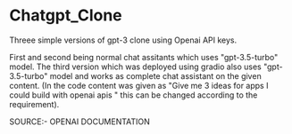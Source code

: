 # Chatgpt_Clone
Threee simple versions of gpt-3 clone using Openai API keys.

First and second being normal chat assitants which uses "gpt-3.5-turbo" model.
The third version which was deployed using gradio also uses "gpt-3.5-turbo" model and works as complete 
chat assistant on the given content.
(In the code content was given as "Give me 3 ideas for apps I could build with openai apis " this can be changed according to the requirement).

SOURCE:- OPENAI DOCUMENTATION
